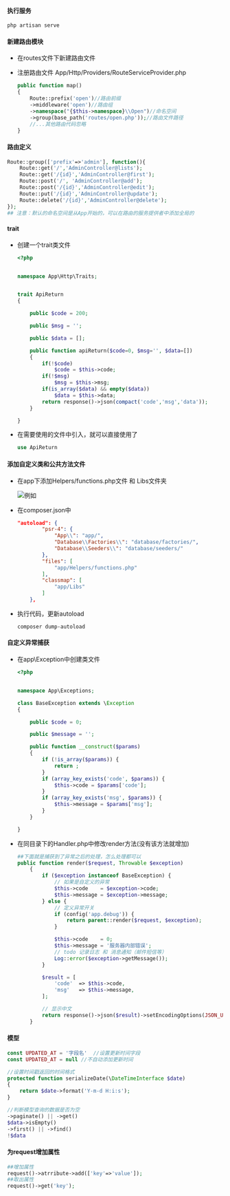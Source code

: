 #### 执行服务

```shell
php artisan serve
```



#### 新建路由模块

* 在routes文件下新建路由文件

* 注册路由文件 App/Http/Providers/RouteServiceProvider.php

  ```php
  public function map()
  {
      Route::prefix('open')//路由前缀
      ->middleware('open')//路由组
      ->namespace("{$this->namespace}\\Open")//命名空间
      ->group(base_path('routes/open.php'));//路由文件路径
      //...其他路由代码忽略
  }
  ```

#### 路由定义

```php
Route::group(['prefix'=>'admin'], function(){
    Route::get('/','AdminController@lists');
    Route::get('/{id}','AdminController@first');
    Route::post('/', 'AdminController@add');
    Route::post('/{id}','AdminController@edit');
    Route::put('/{id}','AdminController@update');
    Route::delete('/{id}','AdminController@delete');
});
## 注意：默认的命名空间是从App开始的，可以在路由的服务提供者中添加全局的
```

#### trait

* 创建一个trait类文件

  ```php
  <?php
  
  
  namespace App\Http\Traits;
  
  
  trait ApiReturn
  {
  
      public $code = 200;
  
      public $msg = '';
  
      public $data = [];
  
      public function apiReturn($code=0, $msg='', $data=[])
      {
          if(!$code)
              $code = $this->code;
          if(!$msg)
              $msg = $this->msg;
          if(is_array($data) && empty($data))
              $data = $this->data;
          return response()->json(compact('code','msg','data'));
      }
  
  }
  ```

* 在需要使用的文件中引入，就可以直接使用了

  ```php
  use ApiReturn
  ```

#### 添加自定义类和公共方法文件

* 在app下添加Helpers/functions.php文件 和 Libs文件夹

  ![例如](https://i.imgur.com/wyTSCIn.png)

* 在composer.json中

  ```json
  "autoload": {
          "psr-4": {
              "App\\": "app/",
              "Database\\Factories\\": "database/factories/",
              "Database\\Seeders\\": "database/seeders/"
          },
          "files": [
              "app/Helpers/functions.php"
          ],
          "classmap": [
              "app/Libs"
          ]
      },
  ```

* 执行代码，更新autoload

  ```shell
  composer dump-autoload
  ```

#### 自定义异常捕获

* 在app\Exception中创建类文件

  ```php
  <?php
  
  
  namespace App\Exceptions;
  
  class BaseException extends \Exception
  {
  
      public $code = 0;
  
      public $message = '';
  
      public function __construct($params)
      {
          if (!is_array($params)) {
              return ;
          }
          if (array_key_exists('code', $params)) {
              $this->code = $params['code'];
          }
          if (array_key_exists('msg', $params)) {
              $this->message = $params['msg'];
          }
      }
  
  }
  
  ```

* 在同目录下的Handler.php中修改render方法(没有该方法就增加)

  ```php
  ##下面就是捕获到了异常之后的处理，怎么处理都可以
  public function render($request, Throwable $exception)
      {
          if ($exception instanceof BaseException) { 
              // 如果是自定义的异常
              $this->code    = $exception->code;
              $this->message = $exception->message;
          } else {
              // 定义异常开关
              if (config('app.debug')) {
                  return parent::render($request, $exception);
              }
  
              $this->code    = 0;
              $this->message = '服务器内部错误';
              // todo 记录日志 和 消息通知（邮件短信等）
              Log::error($exception->getMessage());
          }
  
          $result = [
              'code'  => $this->code,
              'msg'   => $this->message,
          ];
  
          // 显示中文
          return response()->json($result)->setEncodingOptions(JSON_UNESCAPED_UNICODE);
      }
  ```


#### 模型

```php
const UPDATED_AT = '字段名'  //设置更新时间字段
const UPDATED_AT = null //不自动添加更新时间

//设置时间戳返回的时间格式
protected function serializeDate(\DateTimeInterface $date)
{
	return $date->format('Y-m-d H:i:s');
}

//判断模型查询的数据是否为空
->paginate() || ->get()
$data->isEmpty()
->first() || ->find()
!$data

```

#### 为request增加属性

```php
##增加属性
request()->atrribute->add(['key'=>'value']);
##取出属性
request()->get('key');
```

